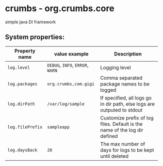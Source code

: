 # crumbs - org.crumbs.core
simple java DI framework

System properties:
-----------------

| Property name | value example | Description |
| ----------- | ------------- | ----------------|
| `log.level` | `DEBUG`, `INFO`, `ERROR`, `WARN` | Logging level
| `log.packages` | `org.crumbs,com.gigi`| Comma separated package names to be logged |
| `log.dirPath` | `/var/log/sample`| If specified, all logs go in dir path, else logs are outputed to stdout |
| `log.filePrefix` | `sampleapp`| Customize prefix of log files. Default is the name of the log dir defined |
| `log.daysBack` | `20`| The max number of days for logs to be kept until deleted |